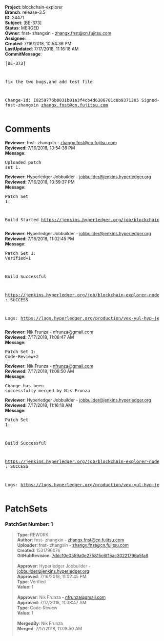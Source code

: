 <strong>Project</strong>: blockchain-explorer<br><strong>Branch</strong>: release-3.5<br><strong>ID</strong>: 24471<br><strong>Subject</strong>: [BE-373]<br><strong>Status</strong>: MERGED<br><strong>Owner</strong>: fnst- zhangxin - zhangx.fnst@cn.fujitsu.com<br><strong>Assignee</strong>:<br><strong>Created</strong>: 7/16/2018, 10:54:36 PM<br><strong>LastUpdated</strong>: 7/17/2018, 11:16:18 AM<br><strong>CommitMessage</strong>:<br><pre>[BE-373]

fix the two bugs,and add test file

Change-Id: I8259776b8031b01a3f4cb4d6306701c0b9371305
Signed-off-by: fnst-zhangxin <zhangx.fnst@cn.fujitsu.com>
</pre><h1>Comments</h1><strong>Reviewer</strong>: fnst- zhangxin - zhangx.fnst@cn.fujitsu.com<br><strong>Reviewed</strong>: 7/16/2018, 10:54:36 PM<br><strong>Message</strong>: <pre>Uploaded patch set 1.</pre><strong>Reviewer</strong>: Hyperledger Jobbuilder - jobbuilder@jenkins.hyperledger.org<br><strong>Reviewed</strong>: 7/16/2018, 10:59:37 PM<br><strong>Message</strong>: <pre>Patch Set 1:

Build Started https://jenkins.hyperledger.org/job/blockchain-explorer-node6-verify-x86_64/306/</pre><strong>Reviewer</strong>: Hyperledger Jobbuilder - jobbuilder@jenkins.hyperledger.org<br><strong>Reviewed</strong>: 7/16/2018, 11:02:45 PM<br><strong>Message</strong>: <pre>Patch Set 1: Verified+1

Build Successful 

https://jenkins.hyperledger.org/job/blockchain-explorer-node6-verify-x86_64/306/ : SUCCESS

Logs: https://logs.hyperledger.org/production/vex-yul-hyp-jenkins-3/blockchain-explorer-node6-verify-x86_64/306</pre><strong>Reviewer</strong>: Nik Frunza - nfrunza@gmail.com<br><strong>Reviewed</strong>: 7/17/2018, 11:08:47 AM<br><strong>Message</strong>: <pre>Patch Set 1: Code-Review+2</pre><strong>Reviewer</strong>: Nik Frunza - nfrunza@gmail.com<br><strong>Reviewed</strong>: 7/17/2018, 11:08:50 AM<br><strong>Message</strong>: <pre>Change has been successfully merged by Nik Frunza</pre><strong>Reviewer</strong>: Hyperledger Jobbuilder - jobbuilder@jenkins.hyperledger.org<br><strong>Reviewed</strong>: 7/17/2018, 11:16:18 AM<br><strong>Message</strong>: <pre>Patch Set 1:

Build Successful 

https://jenkins.hyperledger.org/job/blockchain-explorer-node6-merge-x86_64/170/ : SUCCESS

Logs: https://logs.hyperledger.org/production/vex-yul-hyp-jenkins-3/blockchain-explorer-node6-merge-x86_64/170</pre><h1>PatchSets</h1><h3>PatchSet Number: 1</h3><blockquote><strong>Type</strong>: REWORK<br><strong>Author</strong>: fnst- zhangxin - zhangx.fnst@cn.fujitsu.com<br><strong>Uploader</strong>: fnst- zhangxin - zhangx.fnst@cn.fujitsu.com<br><strong>Created</strong>: 1531796076<br><strong>GitHubRevision</strong>: [7ddc10e0559a0e275815c6f15ac30221796a5fa8](https://github.com/hyperledger/blockchain-explorer/commit/7ddc10e0559a0e275815c6f15ac30221796a5fa8)<br><br><strong>Approver</strong>: Hyperledger Jobbuilder - jobbuilder@jenkins.hyperledger.org<br><strong>Approved</strong>: 7/16/2018, 11:02:45 PM<br><strong>Type</strong>: Verified<br><strong>Value</strong>: 1<br><br><strong>Approver</strong>: Nik Frunza - nfrunza@gmail.com<br><strong>Approved</strong>: 7/17/2018, 11:08:47 AM<br><strong>Type</strong>: Code-Review<br><strong>Value</strong>: 1<br><br><strong>MergedBy</strong>: Nik Frunza<br><strong>Merged</strong>: 7/17/2018, 11:08:50 AM<br><br></blockquote>